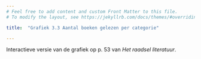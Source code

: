 ```yaml
---
# Feel free to add content and custom Front Matter to this file.
# To modify the layout, see https://jekyllrb.com/docs/themes/#overriding-theme-defaults

title:  "Grafiek 3.3 Aantal boeken gelezen per categorie"

---
```

Interactieve versie van de grafiek op p. 53 van *Het raadsel literatuur*.

<script src="https://d3js.org/d3.v6.min.js" defer></script>
<script src="https://d3js.org/d3-scale.v3.min.js" defer></script>
<script src="https://unpkg.com/d3-simple-slider"></script>

<script src="js/companion_utils_locale-nl.js" defer></script>
<script src="js/companion_utils_colors.js" defer></script>
<script src="js/companion_utils_svg2png.js" defer></script>
<script src="js/companion_abstraction_data_point_labeler.js" defer></script>
<script src="js/companion_abstraction_histogram.js" defer></script>

<script src="js/companion_resp_read_genre_enlarged.js" defer></script>
<script src="js/companion_resp_read_fiction.js" defer></script>
<script src="js/companion_resp_read_suspense.js" defer></script>
<script src="js/companion_resp_read_romantic.js" defer></script>
<script src="js/companion_resp_read_other.js" defer></script>


<div class="chart_float chart_thumb" id="resp_read_fiction">
  <div class="plot"></div>
</div>
<div class="chart_float chart_thumb" id="resp_read_suspense">
  <div class="plot"></div>
</div>
<div class="chart_float chart_thumb" id="resp_read_romantic">
  <div class="plot"></div>
</div>
<div class="chart_float chart_thumb" id="resp_read_other">
  <div class="plot"></div>
</div>

<div class="chart_float" id="resp_read_genre_enlarged">
  <div class="plot"></div>
  <div class="slider"></div>
</div>
<!-- **Hoe zijn de metingen te repliceren?**
VOORBEELDQUERY HIER! -->
